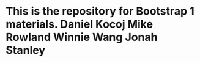 This is the repository for Bootstrap 1 materials.
Daniel Kocoj
Mike Rowland
Winnie Wang
Jonah Stanley
===
